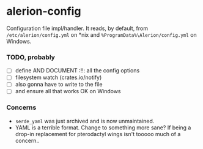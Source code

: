# alerion-config

Configuration file impl/handler. It reads, by default, from `/etc/alerion/config.yml` on *nix and `%ProgramData%\Alerion/config.yml` on Windows.

### TODO, probably

- [ ] define AND DOCUMENT :!!: all the config options
- [ ] filesystem watch (crates.io/notify)
- [ ] also gonna have to write to the file
- [ ] and ensure all that works OK on Windows

### Concerns

- `serde_yaml` was just archived and is now unmaintained.
- YAML is a terrible format. Change to something more sane? If being a drop-in replacement for pterodactyl wings isn't tooooo much of a concern..
